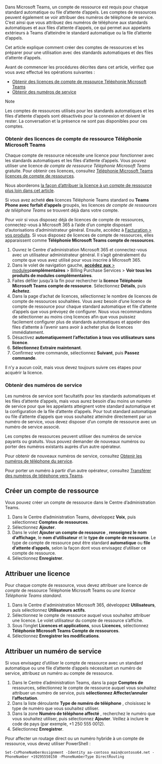 Dans Microsoft Teams, un compte de ressource est requis pour chaque standard automatique ou file d’attente d’appels. Les comptes de ressources peuvent également se voir attribuer des numéros de téléphone de service. C’est ainsi que vous attribuez des numéros de téléphone aux standards automatiques et aux files d’attente d’appels, ce qui permet aux appelants extérieurs à Teams d’atteindre le standard automatique ou la file d’attente d’appels.

Cet article explique comment créer des comptes de ressources et les préparer pour une utilisation avec des standards automatiques et des files d’attente d’appels.

Avant de commencer les procédures décrites dans cet article, vérifiez que vous avez effectué les opérations suivantes :

- [Obtenir des licences de compte de ressource Téléphonie Microsoft Teams](#obtain-microsoft-teams-phone-resource-account-licenses)
- [Obtenir des numéros de service](#obtain-service-numbers)

> [!NOTE]
> Les comptes de ressources utilisés pour les standards automatiques et les files d’attente d’appels sont désactivés pour la connexion et doivent le rester. La conversation et la présence ne sont pas disponibles pour ces comptes.

### <a name="obtain-microsoft-teams-phone-resource-account-licenses"></a>Obtenir des licences de compte de ressource Téléphonie Microsoft Teams

Chaque compte de ressource nécessite une licence pour fonctionner avec les standards automatiques et les files d’attente d’appels. Vous pouvez utiliser une licence *de compte de ressource Téléphonie Microsoft Teams* gratuite. Pour obtenir ces licences, consultez [Téléphonie Microsoft Teams licences de compte de ressources](../teams-add-on-licensing/virtual-user.md).

Nous aborderons [la façon d’attribuer la licence à un compte de ressource plus loin dans cet article](#assign-a-license).

Si vous avez acheté **des** licences Téléphonie Teams standard ou **Teams Phone avec forfait d’appels** groupés, les licences *de compte de ressources de téléphone Teams* se trouvent déjà dans votre compte.

Pour voir si vous disposez déjà de licences de compte de ressources, connectez-vous à Microsoft 365 à l’aide d’un compte disposant d’autorisations d’administrateur général. Ensuite, accédez à [Facturation > vos produits](https://admin.microsoft.com/Adminportal/Home#/subscriptions). Si vous disposez de licences de compte de ressources, elles apparaissent comme **Téléphonie Microsoft Teams compte de ressources**.

1. Ouvrez le Centre d'administration Microsoft 365 et connectez-vous avec un utilisateur administrateur général. Il s’agit généralement du compte que vous avez utilisé pour vous inscrire à Microsoft 365.
2. Dans le volet de navigation gauche, [**accédez** **aux** >  modules](https://admin.microsoft.com/Adminportal/Home#/catalog)**complémentaires** >  Billing Purchase Services  > **Voir tous les produits de modules complémentaires**.
3. Faites défiler jusqu’à la fin pour rechercher la **licence Téléphonie Microsoft Teams compte de ressource**. Sélectionnez **Détails**, puis **Achetez**.
4. Dans la page d’achat de licences, sélectionnez le nombre de licences de compte de ressources souhaitées. Vous avez besoin d’une licence de compte de ressource pour chaque standard automatique et file d’attente d’appels que vous prévoyez de configurer. Nous vous recommandons de sélectionner au moins cinq licences afin que vous puissiez facilement configurer plus de standards automatiques et appeler des files d’attente à l’avenir sans avoir à acheter plus de licences immédiatement.
5. Désactivez **automatiquement l’affectation à tous vos utilisateurs sans licence**.
6. **Sélectionnez Extraire maintenant**.
7. Confirmez votre commande, sélectionnez **Suivant**, puis **Passez commande**.

Il n’y a aucun coût, mais vous devez toujours suivre ces étapes pour acquérir la licence.

### <a name="obtain-service-numbers"></a>Obtenir des numéros de service

Les numéros de service sont facultatifs pour les standards automatiques et les files d’attente d’appels, mais vous aurez besoin d’au moins un numéro de service pour que les appelants atteignent votre standard automatique et la configuration de la file d’attente d’appels. Pour tout standard automatique ou file d’attente d’appels que vous souhaitez atteindre directement par un numéro de service, vous devez disposer d’un compte de ressource avec un numéro de service associé.

Les comptes de ressources peuvent utiliser des numéros de service payants ou gratuits. Vous pouvez demander de nouveaux numéros ou porter des numéros existants auprès d’un autre opérateur.

Pour obtenir de nouveaux numéros de service, consultez [Obtenir les numéros de téléphone du service](../getting-service-phone-numbers.md).

Pour porter un numéro à partir d’un autre opérateur, consultez [Transférer des numéros de téléphone vers Teams](../phone-number-calling-plans/transfer-phone-numbers-to-teams.md).

## <a name="create-a-resource-account"></a>Créer un compte de ressource

Vous pouvez créer un compte de ressource dans le Centre d’administration Teams.

1. Dans le Centre d’administration Teams, développez **Voix**, puis sélectionnez **Comptes de ressources**.
2. Sélectionnez **Ajouter**.
3. Dans le volet **Ajouter un compte de ressource** , **renseignez le nom d’affichage**, le **nom d’utilisateur** et le **type de compte de ressource**. Le type de compte de ressource peut être standard **automatique** ou **file d’attente d’appels**, selon la façon dont vous envisagez d’utiliser ce compte de ressource.
4. Sélectionnez **Enregistrer**.

## <a name="assign-a-license"></a>Attribuer une licence

Pour chaque compte de ressource, vous devez attribuer une licence *de compte* de ressource Téléphonie Microsoft Teams ou *une licence Téléphonie Teams standard*.

1. Dans le Centre d'administration Microsoft 365, développez **Utilisateurs**, puis sélectionnez **Utilisateurs actifs**.
2. Sélectionnez le compte de ressource auquel vous souhaitez attribuer une licence. Le volet utilisateur du compte de ressource s’affiche.
3. Sous l’onglet **Licences et applications**, sous **Licences**, sélectionnez **Téléphonie Microsoft Teams Compte de ressources**.
4. Sélectionnez **Enregistrer les modifications**.

## <a name="assign-a-service-number"></a>Attribuer un numéro de service

Si vous envisagez d’utiliser le compte de ressource avec un standard automatique ou une file d’attente d’appels nécessitant un numéro de service, attribuez un numéro au compte de ressource.

1. Dans le Centre d’administration Teams, dans la page **Comptes de** ressources, sélectionnez le compte de ressource auquel vous souhaitez attribuer un numéro de service, puis **sélectionnez Affecter/annuler l’affectation**.
2. Dans la liste déroulante **Type de numéro de téléphone** , choisissez le type de numéro que vous souhaitez utiliser.
3. Dans la zone **Numéro de téléphone affecté** , recherchez le numéro que vous souhaitez utiliser, puis sélectionnez **Ajouter**. Veillez à inclure le code de pays (par exemple, +1 250 555 0012).
4. Sélectionnez **Enregistrer**.

Pour affecter un routage direct ou un numéro hybride à un compte de ressource, vous devez utiliser PowerShell :

`Set-CsPhoneNumberAssignment -Identity aa-contoso_main@contoso64.net -PhoneNumber +19295550150 -PhoneNumberType DirectRouting`